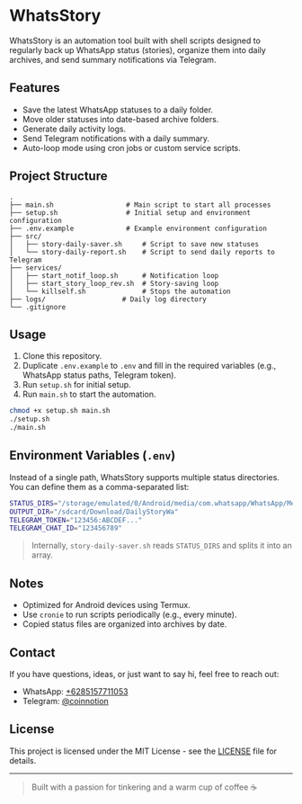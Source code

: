 # WhatsStory

WhatsStory is an automation tool built with shell scripts designed to regularly back up WhatsApp status (stories), organize them into daily archives, and send summary notifications via Telegram.

## Features

* Save the latest WhatsApp statuses to a daily folder.
* Move older statuses into date-based archive folders.
* Generate daily activity logs.
* Send Telegram notifications with a daily summary.
* Auto-loop mode using cron jobs or custom service scripts.

## Project Structure

```
.
├── main.sh                  # Main script to start all processes
├── setup.sh                 # Initial setup and environment configuration
├── .env.example             # Example environment configuration
├── src/
│   ├── story-daily-saver.sh     # Script to save new statuses
│   └── story-daily-report.sh    # Script to send daily reports to Telegram
├── services/
│   ├── start_notif_loop.sh      # Notification loop
│   ├── start_story_loop_rev.sh  # Story-saving loop
│   └── killself.sh              # Stops the automation
├── logs/                   # Daily log directory
└── .gitignore
```

## Usage

1. Clone this repository.
2. Duplicate `.env.example` to `.env` and fill in the required variables (e.g., WhatsApp status paths, Telegram token).
3. Run `setup.sh` for initial setup.
4. Run `main.sh` to start the automation.

```bash
chmod +x setup.sh main.sh
./setup.sh
./main.sh
```

## Environment Variables (`.env`)

Instead of a single path, WhatsStory supports multiple status directories. You can define them as a comma-separated list:

```bash
STATUS_DIRS="/storage/emulated/0/Android/media/com.whatsapp/WhatsApp/Media/.Statuses"
OUTPUT_DIR="/sdcard/Download/DailyStoryWa"
TELEGRAM_TOKEN="123456:ABCDEF..."
TELEGRAM_CHAT_ID="123456789"
```

> Internally, `story-daily-saver.sh` reads `STATUS_DIRS` and splits it into an array.

## Notes

* Optimized for Android devices using Termux.
* Use `cronie` to run scripts periodically (e.g., every minute).
* Copied status files are organized into archives by date.

## Contact

If you have questions, ideas, or just want to say hi, feel free to reach out:

* WhatsApp: [+6285157711053](https://wa.me/6285157711053)
* Telegram: [@coinnotion](https://t.me/coinnotion)

## License

This project is licensed under the MIT License - see the [LICENSE](https://github.com/ibnusyawall/whatsstory/blob/main/LICENSE) file for details.

---

> Built with a passion for tinkering and a warm cup of coffee ☕

